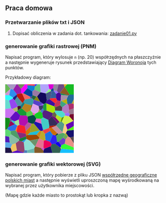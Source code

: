 ## Praca domowa

### Przetwarzanie plików txt i JSON
1. Dopisać obliczenia w zadania dot. tankowania: [zadanie01.py](zadanie01.py)

### generowanie grafiki rastrowej (PNM)

Napisać program, który wylosuje `n` (np. 20) współrzędnych na płaszczyźnie
a następnie wygeneruje rysunek przedstawiający [Diagram Woronoja](https://pl.wikipedia.org/wiki/Diagram_Woronoja) tych punktów.

Przykładowy diagram:

![voronoi](voronoi.png)

### generowanie grafiki wektorowej (SVG)

Napisać program, który pobierze z pliku JSON [współrzędne geograficzne polskich miast](https://mateusza2.github.io/Programowanie/Zbiory_danych/Polskie_miasta.html)
a następnie wyświetli uproszczoną mapę wyśrodkowaną na wybranej przez użytkownika miejscowości.

(Mapę gdzie każde miasto to prostokąt lub kropka z nazwą)




